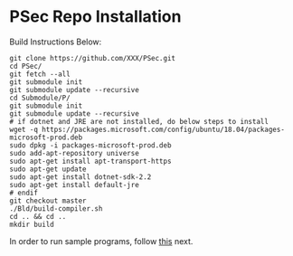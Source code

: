 # PSec Repo Installation

Build Instructions Below:

```shell
git clone https://github.com/XXX/PSec.git
cd PSec/
git fetch --all
git submodule init
git submodule update --recursive
cd Submodule/P/
git submodule init
git submodule update --recursive
# if dotnet and JRE are not installed, do below steps to install
wget -q https://packages.microsoft.com/config/ubuntu/18.04/packages-microsoft-prod.deb
sudo dpkg -i packages-microsoft-prod.deb
sudo add-apt-repository universe
sudo apt-get install apt-transport-https
sudo apt-get update
sudo apt-get install dotnet-sdk-2.2
sudo apt-get install default-jre
# endif
git checkout master
./Bld/build-compiler.sh
cd .. && cd ..
mkdir build
```

In order to run sample programs, follow [this](Running.md) next.